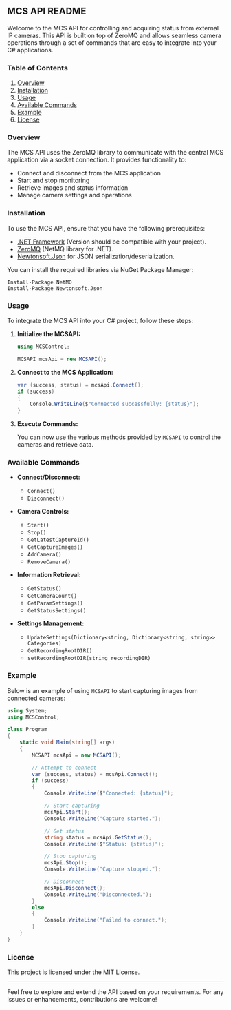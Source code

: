 ## MCS API README

Welcome to the MCS API for controlling and acquiring status from external IP cameras. This API is built on top of ZeroMQ and allows seamless camera operations through a set of commands that are easy to integrate into your C# applications.

### Table of Contents

1. [Overview](#overview)
2. [Installation](#installation)
3. [Usage](#usage)
4. [Available Commands](#available-commands)
5. [Example](#example)
6. [License](#license)

### Overview

The MCS API uses the ZeroMQ library to communicate with the central MCS application via a socket connection. It provides functionality to:

- Connect and disconnect from the MCS application
- Start and stop monitoring
- Retrieve images and status information
- Manage camera settings and operations

### Installation

To use the MCS API, ensure that you have the following prerequisites:

- [.NET Framework](https://dotnet.microsoft.com/) (Version should be compatible with your project).
- [ZeroMQ](https://github.com/zeromq/netmq) (NetMQ library for .NET).
- [Newtonsoft.Json](https://www.newtonsoft.com/json) for JSON serialization/deserialization.

You can install the required libraries via NuGet Package Manager:

```shell
Install-Package NetMQ
Install-Package Newtonsoft.Json
```

### Usage

To integrate the MCS API into your C# project, follow these steps:

1. **Initialize the MCSAPI:**

    ```csharp
    using MCSControl;

    MCSAPI mcsApi = new MCSAPI();
    ```

2. **Connect to the MCS Application:**

    ```csharp
    var (success, status) = mcsApi.Connect();
    if (success)
    {
        Console.WriteLine($"Connected successfully: {status}");
    }
    ```

3. **Execute Commands:**

   You can now use the various methods provided by `MCSAPI` to control the cameras and retrieve data.

### Available Commands

- **Connect/Disconnect:**
  - `Connect()`
  - `Disconnect()`

- **Camera Controls:**
  - `Start()`
  - `Stop()`
  - `GetLatestCaptureId()`
  - `GetCaptureImages()`
  - `AddCamera()`
  - `RemoveCamera()`
  
- **Information Retrieval:**
  - `GetStatus()`
  - `GetCameraCount()`
  - `GetParamSettings()`
  - `GetStatusSettings()`
  
- **Settings Management:**
  - `UpdateSettings(Dictionary<string, Dictionary<string, string>> Categories)`
  - `GetRecordingRootDIR()`
  - `setRecordingRootDIR(string recordingDIR)`

### Example

Below is an example of using `MCSAPI` to start capturing images from connected cameras:

```csharp
using System;
using MCSControl;

class Program
{
    static void Main(string[] args)
    {
        MCSAPI mcsApi = new MCSAPI();

        // Attempt to connect
        var (success, status) = mcsApi.Connect();
        if (success)
        {
            Console.WriteLine($"Connected: {status}");

            // Start capturing
            mcsApi.Start();
            Console.WriteLine("Capture started.");

            // Get status
            string status = mcsApi.GetStatus();
            Console.WriteLine($"Status: {status}");

            // Stop capturing
            mcsApi.Stop();
            Console.WriteLine("Capture stopped.");

            // Disconnect
            mcsApi.Disconnect();
            Console.WriteLine("Disconnected.");
        }
        else
        {
            Console.WriteLine("Failed to connect.");
        }
    }
}
```

### License

This project is licensed under the MIT License.

---

Feel free to explore and extend the API based on your requirements. For any issues or enhancements, contributions are welcome!
